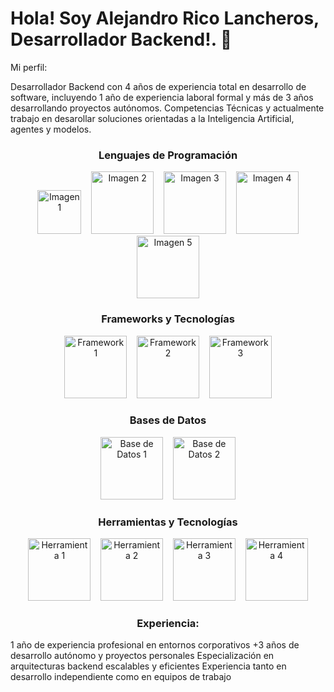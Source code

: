 # Hola! Soy Alejandro Rico Lancheros, Desarrollador Backend!. 🦜


Mi perfil:

Desarrollador Backend con 4 años de experiencia total en desarrollo de software, incluyendo 1 año de experiencia laboral formal y más de 3 años desarrollando proyectos autónomos.
Competencias Técnicas y actualmente trabajo en desarollar soluciones orientadas a la Inteligencia Artificial, agentes y modelos.

<h3 align="center">Lenguajes de Programación</h3>
<p align="center">
  <img src="https://github.com/user-attachments/assets/16245994-fb0b-4a01-83ea-7f0937a2af43" alt="Imagen 1" width="70">
  &nbsp;&nbsp;
  <img src="https://github.com/user-attachments/assets/c2d1be60-7eb8-4a9b-b4fb-54bb9180d3eb" alt="Imagen 2" width="100">
  &nbsp;&nbsp;
  <img src="https://github.com/user-attachments/assets/6962b6ee-60b9-4795-9ae7-e0da2bb789b2" alt="Imagen 3" width="100">
  &nbsp;&nbsp;
  <img src="https://github.com/user-attachments/assets/a56240ba-d74e-4432-87c6-74bd2eafd095" alt="Imagen 4" width="100">
  <img src="" alt="Imagen 5" width="100">
</p>

<h3 align="center">Frameworks y Tecnologías</h3>
<p align="center">
  <img src="https://github.com/user-attachments/assets/24adb3b3-a382-4ad0-99a8-06fc93578ae8" alt="Framework 1" width="100">
  &nbsp;&nbsp;
  <img src="https://github.com/user-attachments/assets/4100a792-4dce-4377-b68f-adc36a1116c4" alt="Framework 2" width="100">
  &nbsp;&nbsp;
  <img src="https://github.com/user-attachments/assets/c995ed6d-6311-4b97-9524-c6e86b8718d0" alt="Framework 3" width="100">
</p>

<h3 align="center">Bases de Datos</h3>
<p align="center">
  <img src="https://github.com/user-attachments/assets/0ce938a4-298b-4766-b7bd-11c8b77b8897" alt="Base de Datos 1" width="100">
  &nbsp;&nbsp;
  <img src="https://github.com/user-attachments/assets/1948eb84-c23e-4a9e-8841-57a633cc2882" alt="Base de Datos 2" width="100">
</p>

<h3 align="center">Herramientas y Tecnologías</h3>
<p align="center">
  <img src="https://github.com/user-attachments/assets/4bd851e6-e998-4b36-8d86-229ad6c3b024" alt="Herramienta 1" width="100">
  &nbsp;&nbsp;
  <img src="https://github.com/user-attachments/assets/844304de-a859-4d00-b3fc-99f6dbca6a61" alt="Herramienta 2" width="100">
  &nbsp;&nbsp;
  <img src="https://github.com/user-attachments/assets/fd68e30e-8a17-4b47-8dcd-40aba72d1722" alt="Herramienta 3" width="100">
  &nbsp;&nbsp;
  <img src="https://github.com/user-attachments/assets/5708b3cd-8e0d-4e7f-8235-655aacfe2330" alt="Herramienta 4" width="100">


</p>

<h3 align="center">Experiencia:</h3>

1 año de experiencia profesional en entornos corporativos
+3 años de desarrollo autónomo y proyectos personales
Especialización en arquitecturas backend escalables y eficientes
Experiencia tanto en desarrollo independiente como en equipos de trabajo
